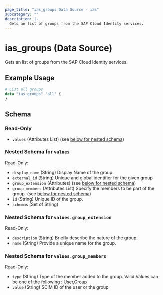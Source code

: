 ```yaml
---
page_title: "ias_groups Data Source - ias"
subcategory: ""
description: |-
  Gets an list of groups from the SAP Cloud Identity services.
---
```


# ias_groups (Data Source)

Gets an list of groups from the SAP Cloud Identity services.

## Example Usage

```terraform
# List all groups
data "ias_groups" "all" {
}
```

<!-- schema generated by tfplugindocs -->
## Schema

### Read-Only

- `values` (Attributes List) (see [below for nested schema](#nestedatt--values))

<a id="nestedatt--values"></a>
### Nested Schema for `values`

Read-Only:

- `display_name` (String) Display Name of the group.
- `external_id` (String) Unique and global identifier for the given group
- `group_extension` (Attributes) (see [below for nested schema](#nestedatt--values--group_extension))
- `group_members` (Attributes List) Specify the members to be part of the group. (see [below for nested schema](#nestedatt--values--group_members))
- `id` (String) Unique ID of the group.
- `schemas` (Set of String)

<a id="nestedatt--values--group_extension"></a>
### Nested Schema for `values.group_extension`

Read-Only:

- `description` (String) Briefly describe the nature of the group.
- `name` (String) Provide a unique name for the group.


<a id="nestedatt--values--group_members"></a>
### Nested Schema for `values.group_members`

Read-Only:

- `type` (String) Type of the member added to the group. Valid Values can be one of the following : User,Group
- `value` (String) SCIM ID of the user or the group